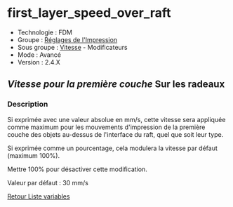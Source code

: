 # first_layer_speed_over_raft

* Technologie : FDM
* Groupe : [Réglages de l'Impression](../print_settings/print_settings.md)
* Sous groupe : [Vitesse](../print_settings/print_settings.md#vitesse) - Modificateurs
* Mode : Avancé
* Version : 2.4.X

## *Vitesse pour la première couche* Sur les radeaux

### Description

Si exprimée avec une valeur absolue en mm/s, cette vitesse sera appliquée comme maximum pour les mouvements d'impression de la première couche des objets au-dessus de l'interface du raft, quel que soit leur type.

Si exprimée comme un pourcentage, cela modulera la vitesse par défaut (maximum 100%).

Mettre 100% pour désactiver cette modification.

Valeur par défaut : 30 mm/s


[Retour Liste variables](variable_list.md)